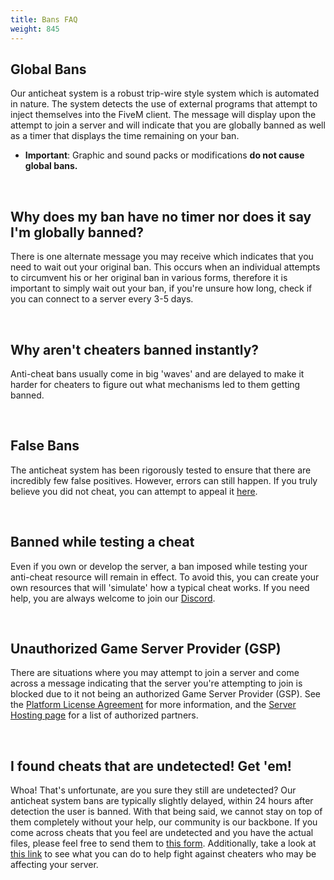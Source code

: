 ```yaml
---
title: Bans FAQ
weight: 845
---
```


Global Bans
-----------
Our anticheat system is a robust trip-wire style system which is automated in nature. The system detects the use of external programs that attempt to inject themselves into the FiveM client. The message will display upon the attempt to join a server and will indicate that you are globally banned as well as a timer that displays the time remaining on your ban.
- **Important**: Graphic and sound packs or modifications **do not cause global bans.**

<br/>

Why does my ban have no timer nor does it say I'm globally banned?
------------------------------------------------------------------
There is one alternate message you may receive which indicates that you need to wait out your original ban. This occurs when an individual attempts to circumvent his or her original ban in various forms, therefore it is important to simply wait out your ban, if you're unsure how long, check if you can connect to a server every 3-5 days.

<br/>

Why aren't cheaters banned instantly?
-------------------------------------
Anti-cheat bans usually come in big 'waves' and are delayed to make it harder for cheaters to figure out what mechanisms led to them getting banned.

<br/>

False Bans
----------
The anticheat system has been rigorously tested to ensure that there are incredibly few false positives. However, errors can still happen. If you truly believe you did not cheat, you can attempt to appeal it [here](https://support.cfx.re/hc/en-us/requests/new?ticket_form_id=1900000367054).

<br/>

Banned while testing a cheat
----------
Even if you own or develop the server, a ban imposed while testing your anti-cheat resource will remain in effect. To avoid this, you can create your own resources that will 'simulate' how a typical cheat works. If you need help, you are always welcome to join our [Discord](https://discord.gg/fivem).

<br/>

Unauthorized Game Server Provider (GSP)
---------------------------------------
There are situations where you may attempt to join a server and come across a message indicating that the server you're attempting to join is blocked due to it not being an authorized Game Server Provider (GSP). See the [Platform License Agreement](https://fivem.net/terms) for more information, and the [Server Hosting page](https://fivem.net/server-hosting) for a list of authorized partners.

<br/>

I found cheats that are undetected! Get 'em!
-------------------------------------------
Whoa! That's unfortunate, are you sure they still are undetected? Our anticheat system bans are typically slightly delayed, within 24 hours after detection the user is banned. With that being said,
we cannot stay on top of them completely without your help, our community is our backbone. If you come across cheats that you feel are undetected and you have the actual files, please feel free to send
them to [this form](https://support.cfx.re/hc/en-us/requests/new?ticket_form_id=1900000367874). Additionally, take a look at [this link](https://docs.fivem.net/docs/support/resource-faq/#what-can-i-do-against-cheaters) to see what you can do to help 
fight against cheaters who may be affecting your server.
